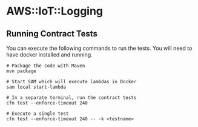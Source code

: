 # AWS::IoT::Logging

## Running Contract Tests

You can execute the following commands to run the tests.
You will need to have docker installed and running.

```
# Package the code with Maven
mvn package

# Start SAM which will execute lambdas in Docker
sam local start-lambda

# In a separate terminal, run the contract tests
cfn test --enforce-timeout 240

# Execute a single test
cfn test --enforce-timeout 240 -- -k <testname>
```